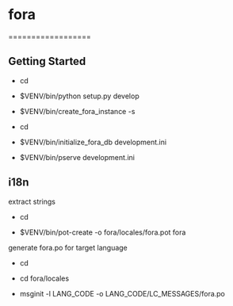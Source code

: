 # fora
==================

Getting Started
---------------

- cd <directory containing this file>

- $VENV/bin/python setup.py develop

- $VENV/bin/create_fora_instance -s <scaffold> <instance directory>

- cd <instance directory>

- $VENV/bin/initialize_fora_db development.ini

- $VENV/bin/pserve development.ini

i18n
----
extract strings

- cd <directory containing this file>

- $VENV/bin/pot-create -o fora/locales/fora.pot fora

generate fora.po for target language

- cd <directory containing this file>

- cd fora/locales

- msginit -l LANG_CODE -o LANG_CODE/LC_MESSAGES/fora.po

